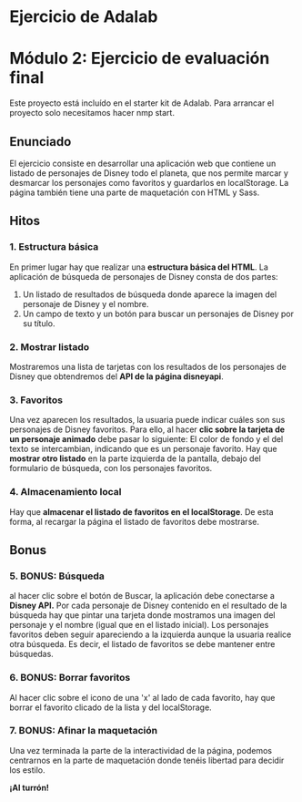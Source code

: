 # Ejercicio de Adalab
# Módulo 2: Ejercicio de evaluación final

Este proyecto está incluído en el starter kit de Adalab. Para arrancar el proyecto solo necesitamos hacer nmp start.

## Enunciado

El ejercicio consiste en desarrollar una aplicación web que contiene un listado de personajes de Disney todo el planeta, que nos permite marcar y desmarcar los personajes como favoritos y guardarlos en localStorage.
La página también tiene una parte de maquetación con HTML y Sass.

## Hitos

### 1. Estructura básica

En primer lugar hay que realizar una **estructura básica del HTML**. 
La aplicación de búsqueda de personajes de Disney consta de dos partes:
  1. Un listado de resultados de búsqueda donde aparece la imagen del personaje de Disney y el nombre. 
  2. Un campo de texto y un botón para buscar un personajes de Disney por su título.

### 2. Mostrar listado

Mostraremos una lista de tarjetas con los resultados de los personajes de Disney que obtendremos del **API de
la página disneyapi**.

### 3. Favoritos

Una vez aparecen los resultados, la usuaria puede indicar cuáles son sus personajes de Disney favoritos. Para ello, al hacer **clic sobre la tarjeta de un personaje animado** debe pasar lo siguiente:
El color de fondo y el del texto se intercambian, indicando que es un personaje favorito.
Hay que **mostrar otro listado** en la parte izquierda de la pantalla, debajo del formulario de búsqueda, con los personajes favoritos. 

### 4. Almacenamiento local

Hay que **almacenar el listado de favoritos en el localStorage**. De esta forma, al recargar la página el listado de favoritos debe mostrarse.

## Bonus

### 5. BONUS: Búsqueda
al hacer clic sobre el botón de Buscar, la aplicación debe conectarse a **Disney API.**
Por cada personaje de Disney contenido en el resultado de la búsqueda hay que pintar una tarjeta donde mostramos una imagen del personaje y el nombre (igual que en el listado inicial).
Los personajes favoritos deben seguir apareciendo a la izquierda aunque la usuaria realice otra búsqueda. Es decir, el listado de favoritos se debe mantener entre búsquedas.

### 6. BONUS: Borrar favoritos
Al hacer clic sobre el icono de una 'x' al lado de cada favorito, hay que borrar el favorito clicado de la lista y del localStorage.

### 7. BONUS: Afinar la maquetación
Una vez terminada la parte de la interactividad de la página, podemos centrarnos en la parte de maquetación donde tenéis libertad para decidir los estilo. 

**¡Al turrón!**

